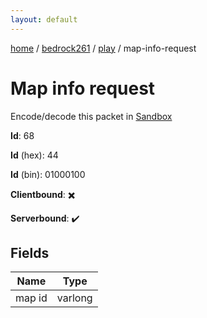 ```yaml
---
layout: default
---
```


[home](/)  /  [bedrock261](/protocol/bedrock261)  /  [play](/protocol/bedrock261/play)  /  map-info-request

# Map info request

Encode/decode this packet in [Sandbox](../../../sandbox/bedrock261#Play.MapInfoRequest)

**Id**: 68

**Id** (hex): 44

**Id** (bin): 01000100

**Clientbound**: ✖️

**Serverbound**: ✔️

## Fields

Name | Type
---|---
map id | varlong
